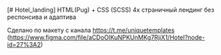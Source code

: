 [# Hotel_landing]
HTML(Pug) + CSS (SCSS)
4х страничный лендинг без респонсива и адаптива

Сделано по макету с канала https://t.me/uniquetemplates
(https://www.figma.com/file/aCDoOIKuNPKUnMKg7RjiX1/Hotel?node-id=27%3A2)

